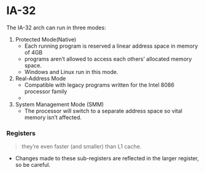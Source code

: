 # IA-32

The IA-32 arch can run in three modes:

1. Protected Mode(Native)
    - Each running program is reserved a linear address space in memory of 4GB
    - programs aren’t allowed to access each others’ allocated memory space. 
    - Windows and Linux run in this mode.
2. Real-Address Mode
    - Compatible with legacy programs written for the Intel 8086 processor family
    - 
3. System Management Mode (SMM)
    - The processor will switch to a separate address space so vital memory isn’t affected.

### Registers

> they’re even faster (and smaller) than L1 cache.

- Changes made to these sub-registers are reflected in the larger register, so be careful.